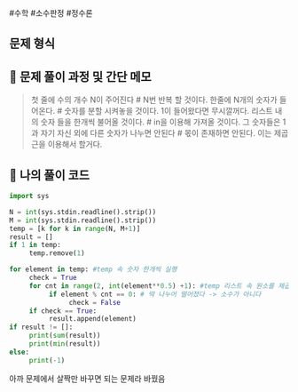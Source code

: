 #수학 #소수판정 #정수론

## 문제 형식

## 📝 문제 풀이 과정 및 간단 메모

>첫 줄에 수의 개수 N이 주어진다 # N번 반복 할 것이다.
>한줄에 N개의 숫자가 들어온다. # 숫자를 분할 시켜놓을 것이다. 1이 들어왔다면 무시깔꺼다.
>리스트 내의 숫자 들을 한개씩 불어올 것이다. # in을 이용해 가져올 것이다.
>그 숫자들은 1과 자기 자신 외에 다른 숫자가 나누면 안된다 # 몫이 존재하면 안된다. 이는 제곱근을 이용해서 할거다.


## 🐍 나의 풀이 코드

```python
import sys

N = int(sys.stdin.readline().strip())
M = int(sys.stdin.readline().strip())
temp = [k for k in range(N, M+1)]
result = []
if 1 in temp:
     temp.remove(1)

for element in temp: #temp 속 숫자 한개씩 실행
     check = True
     for cnt in range(2, int(element**0.5) +1): #temp 리스트 속 원소를 제곱근에 씌울거임
          if element % cnt == 0: # 딱 나누어 떨어졌다 -> 소수가 아니다 
               check = False
     if check == True:
          result.append(element)
if result != []:
     print(sum(result))
     print(min(result))
else:
     print(-1)

```

아까 문제에서 살짝만 바꾸면 되는 문제라 바꿨음